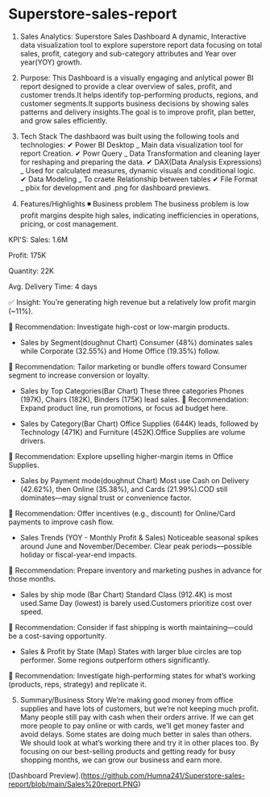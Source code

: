# Superstore-sales-report
1. Sales Analytics: Superstore Sales Dashboard
A dynamic, Interactive data visualization tool to explore superstore report data focusing on total sales, profit, category and sub-category attributes and Year over year(YOY) growth.

2. Purpose:
This Dashboard is a visually engaging and anlytical power BI report designed to provide a clear overview of sales, profit, and customer trends.It helps identify top-performing products, regions, and customer segments.It supports business decisions by showing sales patterns and delivery insights.The goal is to improve profit, plan better, and grow sales efficiently.

3. Tech Stack
The dashbaord was built using the following tools and technologies:
✔ Power BI Desktop _ Main data visualization tool for report Creation.
✔ Powr Query _ Data Transformation and cleaning layer for reshaping and preparing the data.
✔ DAX(Data Analysis Expressions) _ Used for calculated measures, dynamic visuals and conditional logic.
✔ Data Modeling _ To craete Relationship between tables
✔ File Format _ pbix for development and .png for dashboard previews.


 5. Features/Highlights
 ◾ Business problem
The business problem is low profit margins despite high sales, indicating inefficiencies in operations, pricing, or cost management.

KPI'S:
Sales: 1.6M

Profit: 175K

Quantity: 22K

Avg. Delivery Time: 4 days

✅ Insight: You’re generating high revenue but a relatively low profit margin (~11%).

🔁 Recommendation: Investigate high-cost or low-margin products.

- Sales by Segment(doughnut Chart)
Consumer (48%) dominates sales while Corporate (32.55%) and Home Office (19.35%) follow.

🔁 Recommendation: Tailor marketing or bundle offers toward Consumer segment to increase conversion or loyalty.

- Sales by Top Categories(Bar Chart)
These three categories Phones (197K), Chairs (182K), Binders (175K) lead sales.
🔁 Recommendation: Expand product line, run promotions, or focus ad budget here.

- Sales by Category(Bar Chart)
Office Supplies (644K) leads, followed by Technology (471K) and Furniture (452K).Office Supplies are volume drivers.

🔁 Recommendation: Explore upselling higher-margin items in Office Supplies.

- Sales by Payment mode(doughnut Chart)
Most use Cash on Delivery (42.62%), then Online (35.38%), and Cards (21.99%).COD still dominates—may signal trust or convenience factor.

🔁 Recommendation: Offer incentives (e.g., discount) for Online/Card payments to improve cash flow.

- Sales Trends (YOY - Monthly Profit & Sales)
Noticeable seasonal spikes around June and November/December. Clear peak periods—possible holiday or fiscal-year-end impacts.

🔁 Recommendation: Prepare inventory and marketing pushes in advance for those months.

- Sales by ship mode (Bar Chart)
Standard Class (912.4K) is most used.Same Day (lowest) is barely used.Customers prioritize cost over speed.

🔁 Recommendation: Consider if fast shipping is worth maintaining—could be a cost-saving opportunity.

- Sales & Profit by State (Map)
States with larger blue circles are top performer. Some regions outperform others significantly.

🔁 Recommendation: Investigate high-performing states for what’s working (products, reps, strategy) and replicate it.


 5. Summary/Business Story
We’re making good money from office supplies and have lots of customers, but we’re not keeping much profit. Many people still pay with cash when their orders arrive. If we can get more people to pay online or with cards, we’ll get money faster and avoid delays. Some states are doing much better in sales than others. We should look at what’s working there and try it in other places too. By focusing on our best-selling products and getting ready for busy shopping months, we can grow our business and earn more.


[Dashboard Preview].(https://github.com/Humna241/Superstore-sales-report/blob/main/Sales%20report.PNG)
